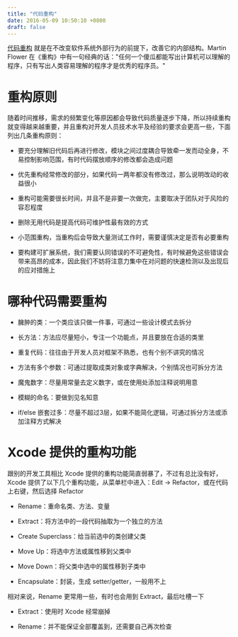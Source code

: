 ```yaml
---
title: "代码重构"
date: 2016-05-09 10:50:10 +0800
draft: false
---
```


[代码重构]() 就是在不改变软件系统外部行为的前提下，改善它的内部结构。Martin Flower 在《重构》中有一句经典的话："任何一个傻瓜都能写出计算机可以理解的程序，只有写出人类容易理解的程序才是优秀的程序员。"

# 重构原则
随着时间推移，需求的频繁变化等原因都会导致代码质量逐步下降，所以持续重构就变得越来越重要，并且重构对开发人员技术水平及经验的要求会更高一些，下面列出几条重构原则：

- 要充分理解旧代码后再进行修改，模块之间过度耦合导致牵一发而动全身，不易控制影响范围，有时代码摆放顺序的修改都会造成问题

- 优先重构经常修改的部分，如果代码一两年都没有修改过，那么说明改动的收益很小

- 重构可能需要很长时间，并且不是非要一次做完，主要取决于团队对于风险的容忍程度

- 删除无用代码是提高代码可维护性最有效的方式

- 小范围重构，当重构后会导致大量测试工作时，需要谨慎决定是否有必要重构

- 要构建可扩展系统，我们需要认同错误的不可避免性，有时候避免这些错误会带来高昂的成本，因此我们不妨将注意力集中在对问题的快速检测以及出现后的应对措施上

# 哪种代码需要重构
- 臃肿的类：一个类应该只做一件事，可通过一些设计模式去拆分

- 长方法：方法应尽量短小，专注一个功能点，并且要放在合适的类里

- 重复代码：往往由于开发人员对框架不熟悉，也有个别不讲究的情况

- 方法有多个参数：可通过提取成类对象或字典解决，个别情况也可拆分方法 

- 魔鬼数字：尽量用常量去定义数字，或在使用处添加注释说明用意

- 模糊的命名：要做到见名知意

- if/else 嵌套过多：尽量不超过3层，如果不能简化逻辑，可通过拆分方法或添加注释方式解决

# Xcode 提供的重构功能
跟别的开发工具相比 Xcode 提供的重构功能简直弱暴了，不过有总比没有好，Xcode 提供了以下几个重构功能，从菜单栏中进入：Edit -> Refactor，或在代码上右键，然后选择 Refactor

- Rename：重命名类、方法、变量

- Extract：将方法中的一段代码抽取为一个独立的方法

- Create Superclass：给当前选中的类创建父类

- Move Up：将选中方法或属性移到父类中

- Move Down：将父类中选中的属性移到子类中

- Encapsulate：封装，生成 setter/getter，一般用不上

相对来说，Rename 更常用一些，有时也会用到 Extract，最后吐槽一下

- Extract：使用时 Xcode 经常崩掉

- Rename：并不能保证全部覆盖到，还需要自己再次检查


